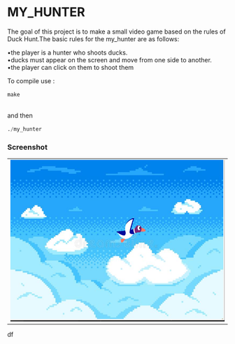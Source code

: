 <!-- <link href="../style.css" rel="stylesheet"> -->

# MY_HUNTER

The goal of this project is to make a small video game based on the rules of Duck Hunt.The basic rules for the my_hunter are as follows:

  •the player is a hunter who shoots ducks. <br>
  •ducks must appear on the screen and move from one side to another. <br>
  •the player can click on them to shoot them <br>

To compile use : <br>

```python
make
```
<br>and then<br>

```python
./my_hunter
```
### Screenshot

<!-- ![Optional Text](re/my_hunter.png) -->

<table><tr><td>
<img
src="re/my_hunter.png"
raw=true
alt="screenshoot"
width="700"
/>
</td></tr></table>

df
